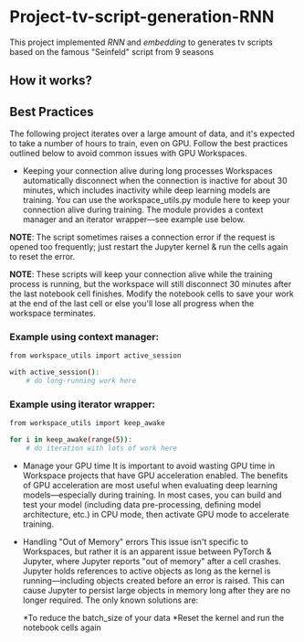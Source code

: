 # Project-tv-script-generation-RNN
This project implemented _RNN_ and _embedding_ to generates tv scripts based on the famous "Seinfeld" script from 9 seasons
## How it works? 
## Best Practices
The following project iterates over a large amount of data, and it's expected to take a number of hours to train, even on GPU. Follow the best practices outlined below to avoid common issues with GPU Workspaces.

* Keeping your connection alive during long processes
Workspaces automatically disconnect when the connection is inactive for about 30 minutes, which includes inactivity while deep learning models are training. You can use the workspace_utils.py module here to keep your connection alive during training. The module provides a context manager and an iterator wrapper—see example use below. 

**NOTE**: The script sometimes raises a connection error if the request is opened too frequently; just restart the Jupyter kernel & run the cells again to reset the error. 

**NOTE**: These scripts will keep your connection alive while the training process is running, but the workspace will still disconnect 30 minutes after the last notebook cell finishes. Modify the notebook cells to save your work at the end of the last cell or else you'll lose all progress when the workspace terminates. 

### Example using context manager:
```sh
from workspace_utils import active_session

with active_session():
    # do long-running work here
```
### Example using iterator wrapper:
```sh
from workspace_utils import keep_awake

for i in keep_awake(range(5)):
    # do iteration with lots of work here
```
* Manage your GPU time
It is important to avoid wasting GPU time in Workspace projects that have GPU acceleration enabled. The benefits of GPU acceleration are most useful when evaluating deep learning models—especially during training. In most cases, you can build and test your model (including data pre-processing, defining model architecture, etc.) in CPU mode, then activate GPU mode to accelerate training.

* Handling "Out of Memory" errors
This issue isn't specific to Workspaces, but rather it is an apparent issue between PyTorch & Jupyter, where Jupyter reports "out of memory" after a cell crashes. Jupyter holds references to active objects as long as the kernel is running—including objects created before an error is raised. This can cause Jupyter to persist large objects in memory long after they are no longer required. The only known solutions are:

  *To reduce the batch_size of your data
  *Reset the kernel and run the notebook cells again
